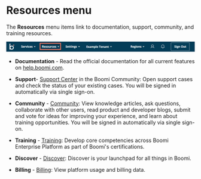 # Resources menu

<head>
  <meta name="guidename" content="Flow"/>
  <meta name="context" content="GUID-cb27e495-d360-4d9d-b5f9-76b1635a1670"/>
</head>


The **Resources** menu items link to documentation, support, community, and training resources.

![Resources menu](../Images/img-flo-menu_help_fdc8ad0f-0879-4594-a9a3-bf04c07ed422.png)

- **Documentation** - Read the official documentation for all current features on [help.boomi.com](http://help.boomi.com).

- **Support**- [Support Center](https://community.boomi.com/s/support) in the Boomi Community: Open support cases and check the status of your existing cases. You will be signed in automatically via single sign-on.

- **Community** - [Community](https://community.boomi.com/s/):  View knowledge articles, ask questions, collaborate with other users, read product and developer blogs, submit and vote for ideas for improving your experience, and learn about training opportunities. You will be signed in automatically via single sign-on.

- **Training** - [Training](https://train.boomi.com/): Develop core competencies across Boomi Enterprise Platform as part of Boomi's certifications.

- **Discover** -  [Discover](https://discover.boomi.com/browse-solutions?category=flow): Discover is your launchpad for all things in Boomi.

- **Billing** - [Billing](https://billing.stripe.com/p/login/aEU6s02oi0Gw7IIcMM): View platform usage and billing data.
